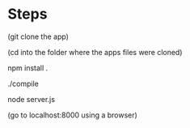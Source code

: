 
Steps
=====

(git clone the app)

(cd into the folder where the apps files were cloned)

npm install .

./compile

node server.js

(go to localhost:8000 using a browser)
